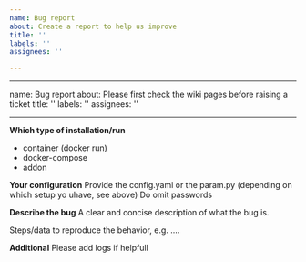 ```yaml
---
name: Bug report
about: Create a report to help us improve
title: ''
labels: ''
assignees: ''

---
```


---
name: Bug report
about: Please first check the wiki pages before raising a ticket
title: ''
labels: ''
assignees: ''

---
**Which type of installation/run**
- container (docker run)
- docker-compose
- addon

**Your configuration**
Provide the config.yaml or the param.py (depending on which setup yo uhave, see above)
Do omit passwords

**Describe the bug**
A clear and concise description of what the bug is.

Steps/data to reproduce the behavior, e.g.
....

**Additional**
Please add logs if helpfull
